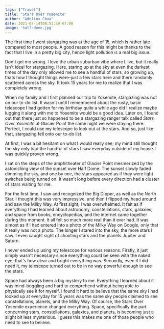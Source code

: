 ```yaml
---
tags: ["Travel"]
title: "Stars Over Yosemite"
author: "Adelina Chau"
date: 2021-07-14T08:51:59-07:00
image: 'half-dome.jpg'
---
```


The first time I went stargazing was at the age of 15, which is rather late compared to most people. A good reason for this might be thanks to the fact that I live in a pretty big city, hence light pollution is a real big issue. 

Don't get me wrong. I love the urban suburban vibe where I live, but it really isn't ideal for stargazing. Here, staring up at the sky at even the darkest times of the day only allowed me to see a handful of stars, so growing up, thats how I thought things were–just a few stars here and there randomly scattered across the sky. It took 15 years for me to realize that I was completely wrong.

When my family and I first planned our trip to Yosemite, stargazing was not on our to-do list. It wasn't until I remembered about the rusty, basic telescope I had gotten for my birthday quite a while ago did I realize maybe lugging it along with me to Yosemite would be a good idea. Later on, I found out that there just so happened to be a stargazing ranger talk called *Stars Over Yosemite* at Glacier Point the same night we were staying there. Perfect, I could use my telescope to look out at the stars. And so, just like that, stargazing fell onto our to-do list.

At first, I was a bit hesitant on what I would really see; my mind still thought the sky only had the handful of stars I saw everyday outside of my house. I was quickly proven wrong.

I sat on the steps of the amphitheater of Glacier Point mesmerized by the astonishing view of the sunset over Half Dome. The sunset slowly faded dimming the sky, and one by one, the stars appeared as if they were light switches being turned on. It wasn't long before every direction had a cluster of stars waiting for me.

For the first time, I saw and recognized the Big Dipper, as well as the North Star. I thought this was very impressive, and then I flipped my head around and saw the Milky Way. At first sight, I was overwhelmed. It felt as if everything I had learned about astronomy, constellations, stars, galaxies, and space from books, encyclopedias, and the internet came together during this moment. It all felt so much more real than it ever had. It was almost as if I had entered into a photo of the Milky Way on Google, only that it really was not a photo. The longer I stared into the sky, the more stars I saw. I even caught sight of shooting stars and the planets Jupiter and Saturn.

I never ended up using my telescope for various reasons. Firstly, it just simply wasn't necessary since everything could be seen with the naked eye; that's how clear and bright everything was. Secondly, even if I did need it, my telescope turned out to be in no way powerful enough to see the stars.

Space had always been a big mystery to me. Everything I learned about it was mind-boggling and hard to comprehend without being able to physically see it for myself. I found it hard to believe that the same sky I had looked up at everyday for 15 years was the same sky people claimed to see constellations, planets, and the Milky Way. Of course, the Stars Over Yosemite experience changed everything. Space, specifically the part concerning stars, constellations, galaxies, and planets, is becoming just a slight bit less mysterious. I guess this makes me one of those people who need to see to believe.